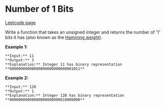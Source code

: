 # Number of 1 Bits
[Leetcode page](https://leetcode.com/problems/number-of-1-bits/description)

Write a function that takes an unsigned integer and returns the number of '1'
bits it has (also known as the [Hamming
weight](http://en.wikipedia.org/wiki/Hamming_weight)).

**Example 1:**

    
    
    **Input:** 11
    **Output:** 3
    **Explanation:** Integer 11 has binary representation **00000000000000000000000000001011**
    

**Example 2:**

    
    
    **Input:** 128
    **Output:** 1
    **Explanation:** Integer 128 has binary representation **00000000000000000000000010000000**
    


